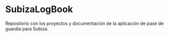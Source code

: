 # SubizaLogBook
Repositorio con los proyectos y documentación de la aplicación de pase de guardia para Subiza. 
